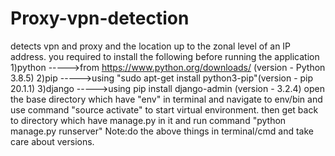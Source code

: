 # Proxy-vpn-detection
detects vpn and proxy and the location up to the zonal level of an IP address.
you required to install the following before running the application
1)python ----->from https://www.python.org/downloads/  (version - Python 3.8.5)
2)pip    ----->using "sudo apt-get install python3-pip"(version - pip 20.1.1)
3)django ----->using pip install django-admin           (version - 3.2.4)
open the base directory which have "env" in terminal and navigate to env/bin and use command "source activate" to start virtual environment.
then get back to directory which have manage.py in it and run command "python manage.py runserver"
Note:do the above things in terminal/cmd and take care about versions.
